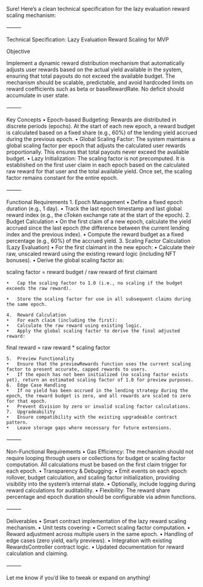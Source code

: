 Sure! Here’s a clean technical specification for the lazy evaluation reward scaling mechanism:

⸻

Technical Specification: Lazy Evaluation Reward Scaling for MVP

Objective

Implement a dynamic reward distribution mechanism that automatically adjusts user rewards based on the actual yield available in the system, ensuring that total payouts do not exceed the available budget. The mechanism should be scalable, predictable, and avoid hardcoded limits on reward coefficients such as beta or baseRewardRate. No deficit should accumulate in user state.

⸻

Key Concepts
	•	Epoch-based Budgeting:
Rewards are distributed in discrete periods (epochs). At the start of each new epoch, a reward budget is calculated based on a fixed share (e.g., 60%) of the lending yield accrued during the previous epoch.
	•	Global Scaling Factor:
The system maintains a global scaling factor per epoch that adjusts the calculated user rewards proportionally. This ensures that total payouts never exceed the available budget.
	•	Lazy Initialization:
The scaling factor is not precomputed. It is established on the first user claim in each epoch based on the calculated raw reward for that user and the total available yield. Once set, the scaling factor remains constant for the entire epoch.

⸻

Functional Requirements
	1.	Epoch Management
	•	Define a fixed epoch duration (e.g., 1 day).
	•	Track the last epoch timestamp and last global reward index (e.g., the cToken exchange rate at the start of the epoch).
	2.	Budget Calculation
	•	On the first claim of a new epoch, calculate the yield accrued since the last epoch (the difference between the current lending index and the previous index).
	•	Compute the reward budget as a fixed percentage (e.g., 60%) of the accrued yield.
	3.	Scaling Factor Calculation (Lazy Evaluation)
	•	For the first claimant in the new epoch:
	•	Calculate their raw, unscaled reward using the existing reward logic (including NFT bonuses).
	•	Derive the global scaling factor as:

scaling factor = reward budget / raw reward of first claimant


	•	Cap the scaling factor to 1.0 (i.e., no scaling if the budget exceeds the raw reward).

	•	Store the scaling factor for use in all subsequent claims during the same epoch.

	4.	Reward Calculation
	•	For each claim (including the first):
	•	Calculate the raw reward using existing logic.
	•	Apply the global scaling factor to derive the final adjusted reward:

final reward = raw reward * scaling factor


	5.	Preview Functionality
	•	Ensure that the previewRewards function uses the current scaling factor to present accurate, capped rewards to users.
	•	If the epoch has not been initialized (no scaling factor exists yet), return an estimated scaling factor of 1.0 for preview purposes.
	6.	Edge Case Handling
	•	If no yield has been accrued in the lending strategy during the epoch, the reward budget is zero, and all rewards are scaled to zero for that epoch.
	•	Prevent division by zero or invalid scaling factor calculations.
	7.	Upgradeability
	•	Ensure compatibility with the existing upgradeable contract pattern.
	•	Leave storage gaps where necessary for future extensions.

⸻

Non-Functional Requirements
	•	Gas Efficiency:
The mechanism should not require looping through users or collections for budget or scaling factor computation. All calculations must be based on the first claim trigger for each epoch.
	•	Transparency & Debugging:
	•	Emit events on each epoch rollover, budget calculation, and scaling factor initialization, providing visibility into the system’s internal state.
	•	Optionally, include logging during reward calculations for auditability.
	•	Flexibility:
The reward share percentage and epoch duration should be configurable via admin functions.

⸻

Deliverables
	•	Smart contract implementation of the lazy reward scaling mechanism.
	•	Unit tests covering:
	•	Correct scaling factor computation.
	•	Reward adjustment across multiple users in the same epoch.
	•	Handling of edge cases (zero yield, early previews).
	•	Integration with existing RewardsController contract logic.
	•	Updated documentation for reward calculation and claiming.

⸻

Let me know if you’d like to tweak or expand on anything!